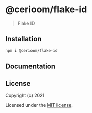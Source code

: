 # @cerioom/flake-id

> Flake ID

## Installation

```
npm i @cerioom/flake-id
```

## Documentation


## License

Copyright (c) 2021

Licensed under the [MIT license](LICENSE).

